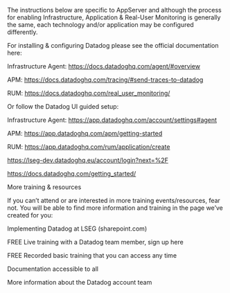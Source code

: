 The instructions below are specific to AppServer and although the process for enabling Infrastructure, Application & Real-User Monitoring is generally the same, each technology and/or application may be configured differently.

For installing & configuring Datadog please see the official documentation here:

Infrastructure Agent: https://docs.datadoghq.com/agent/#overview

APM: https://docs.datadoghq.com/tracing/#send-traces-to-datadog

RUM: https://docs.datadoghq.com/real_user_monitoring/



Or follow the Datadog UI guided setup:

Infrastructure Agent: https://app.datadoghq.com/account/settings#agent

APM: https://app.datadoghq.com/apm/getting-started

RUM: https://app.datadoghq.com/rum/application/create





https://lseg-dev.datadoghq.eu/account/login?next=%2F



https://docs.datadoghq.com/getting_started/





More training & resources

If you can’t attend or are interested in more training events/resources, fear not. You will be able to find more information and training in the page we’ve created for you:

Implementing Datadog at LSEG (sharepoint.com)

FREE Live training with a Datadog team member, sign up here

FREE Recorded basic training that you can access any time

Documentation accessible to all

More information about the Datadog account team